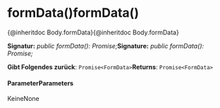 # <a name="formdata"></a><span data-ttu-id="04cad-101">formData()</span><span class="sxs-lookup"><span data-stu-id="04cad-101">formData()</span></span>




<span data-ttu-id="04cad-102">{@inheritdoc Body.formData}</span><span class="sxs-lookup"><span data-stu-id="04cad-102">{@inheritdoc Body.formData}</span></span>

<span data-ttu-id="04cad-103">**Signatur:** _public formData(): Promise<FormData>;_</span><span class="sxs-lookup"><span data-stu-id="04cad-103">**Signature:** _public formData(): Promise<FormData>;_</span></span>

<span data-ttu-id="04cad-104">**Gibt Folgendes zurück**: `Promise<FormData>`</span><span class="sxs-lookup"><span data-stu-id="04cad-104">**Returns**: `Promise<FormData>`</span></span>





#### <a name="parameters"></a><span data-ttu-id="04cad-105">Parameter</span><span class="sxs-lookup"><span data-stu-id="04cad-105">Parameters</span></span>
<span data-ttu-id="04cad-106">Keine</span><span class="sxs-lookup"><span data-stu-id="04cad-106">None</span></span>


